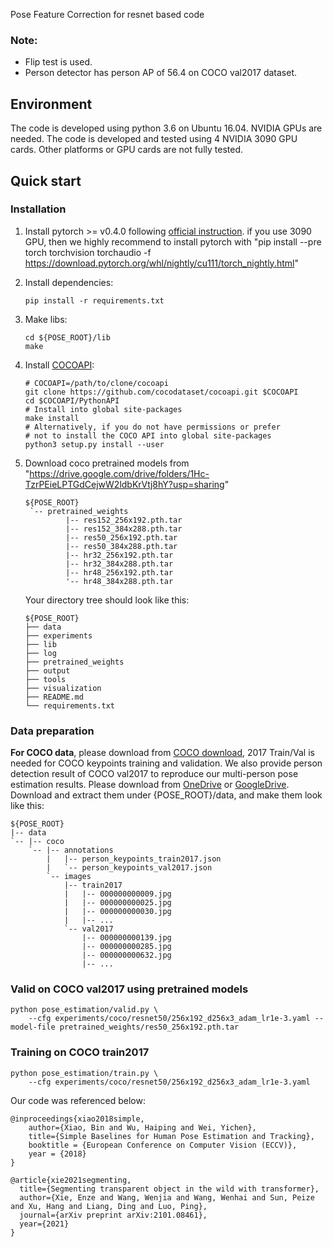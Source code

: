 Pose Feature Correction for resnet based code

### Note:
- Flip test is used.
- Person detector has person AP of 56.4 on COCO val2017 dataset.

## Environment
The code is developed using python 3.6 on Ubuntu 16.04. NVIDIA GPUs are needed. The code is developed and tested using 4 NVIDIA 3090 GPU cards. Other platforms or GPU cards are not fully tested.

## Quick start
### Installation
1. Install pytorch >= v0.4.0 following [official instruction](https://pytorch.org/).
  if you use 3090 GPU, then we highly recommend to install pytorch with "pip install --pre torch torchvision torchaudio -f https://download.pytorch.org/whl/nightly/cu111/torch_nightly.html"

2. Install dependencies:
   ```
   pip install -r requirements.txt

   ```
3. Make libs:
   ```
   cd ${POSE_ROOT}/lib
   make
   ```
3. Install [COCOAPI](https://github.com/cocodataset/cocoapi):
   ```
   # COCOAPI=/path/to/clone/cocoapi
   git clone https://github.com/cocodataset/cocoapi.git $COCOAPI
   cd $COCOAPI/PythonAPI
   # Install into global site-packages
   make install
   # Alternatively, if you do not have permissions or prefer
   # not to install the COCO API into global site-packages
   python3 setup.py install --user

4. Download coco pretrained models from "https://drive.google.com/drive/folders/1Hc-TzrPEieLPTGdCejwW2ldbKrVtj8hY?usp=sharing"

   ```
   ${POSE_ROOT}
    `-- pretrained_weights
            |-- res152_256x192.pth.tar
            |-- res152_384x288.pth.tar
            |-- res50_256x192.pth.tar
            |-- res50_384x288.pth.tar
            |-- hr32_256x192.pth.tar
            |-- hr32_384x288.pth.tar
            |-- hr48_256x192.pth.tar
            '-- hr48_384x288.pth.tar

   ```
   Your directory tree should look like this:

   ```
   ${POSE_ROOT}
   ├── data
   ├── experiments
   ├── lib
   ├── log
   ├── pretrained_weights
   ├── output
   ├── tools
   ├── visualization
   ├── README.md
   └── requirements.txt
   ```
   
### Data preparation

**For COCO data**, please download from [COCO download](http://cocodataset.org/#download), 2017 Train/Val is needed for COCO keypoints training and validation. We also provide person detection result of COCO val2017 to reproduce our multi-person pose estimation results. Please download from [OneDrive](https://1drv.ms/f/s!AhIXJn_J-blWzzDXoz5BeFl8sWM-) or [GoogleDrive](https://drive.google.com/drive/folders/1fRUDNUDxe9fjqcRZ2bnF_TKMlO0nB_dk?usp=sharing).
Download and extract them under {POSE_ROOT}/data, and make them look like this:
```
${POSE_ROOT}
|-- data
`-- |-- coco
    `-- |-- annotations
        |   |-- person_keypoints_train2017.json
        |   `-- person_keypoints_val2017.json
        `-- images
            |-- train2017
            |   |-- 000000000009.jpg
            |   |-- 000000000025.jpg
            |   |-- 000000000030.jpg
            |   |-- ... 
            `-- val2017
                |-- 000000000139.jpg
                |-- 000000000285.jpg
                |-- 000000000632.jpg
                |-- ... 
```
### Valid on COCO val2017 using pretrained models

```
python pose_estimation/valid.py \
    --cfg experiments/coco/resnet50/256x192_d256x3_adam_lr1e-3.yaml --model-file pretrained_weights/res50_256x192.pth.tar
```

### Training on COCO train2017

```
python pose_estimation/train.py \
    --cfg experiments/coco/resnet50/256x192_d256x3_adam_lr1e-3.yaml
```


Our code was referenced below:
```
@inproceedings{xiao2018simple,
    author={Xiao, Bin and Wu, Haiping and Wei, Yichen},
    title={Simple Baselines for Human Pose Estimation and Tracking},
    booktitle = {European Conference on Computer Vision (ECCV)},
    year = {2018}
}

@article{xie2021segmenting,
  title={Segmenting transparent object in the wild with transformer},
  author={Xie, Enze and Wang, Wenjia and Wang, Wenhai and Sun, Peize and Xu, Hang and Liang, Ding and Luo, Ping},
  journal={arXiv preprint arXiv:2101.08461},
  year={2021}
}
```
